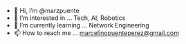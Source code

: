- 👋 Hi, I’m @marzpuente
- 👀 I’m interested in ...
Tech, AI, Robotics
- 🌱 I’m currently learning ...
Network Engineering
- 📫 How to reach me ...
marcelinopuenteperez@gmail.com

